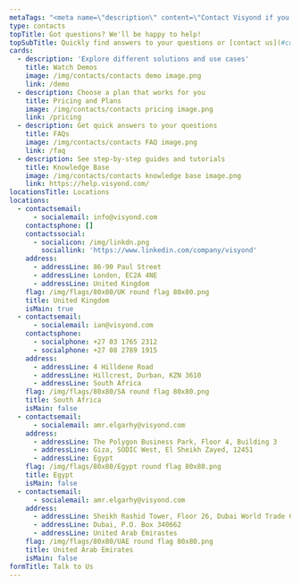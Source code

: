 ```yaml
---
metaTags: "<meta name=\"description\" content=\"Contact Visyond if you have any questions or inquiries about our product!\">\r\n\r\n<meta name=\"keywords\" content=\"Contact Visyond, Visyond email, Visyond phone, Visyond telephone, Visyond address, Visyond Mail, Visyond Linkedin\">"
type: contacts
topTitle: Got questions? We'll be happy to help!
topSubTitle: Quickly find answers to your questions or [contact us](#contactUs).
cards:
  - description: 'Explore different solutions and use cases'
    title: Watch Demos
    image: /img/contacts/contacts demo image.png
    link: /demo
  - description: Choose a plan that works for you
    title: Pricing and Plans
    image: /img/contacts/contacts pricing image.png
    link: /pricing
  - description: Get quick answers to your questions
    title: FAQs
    image: /img/contacts/contacts FAQ image.png
    link: /faq
  - description: See step-by-step guides and tutorials
    title: Knowledge Base
    image: /img/contacts/contacts knowledge base image.png
    link: https://help.visyond.com/
locationsTitle: Locations
locations:
  - contactsemail:
      - socialemail: info@visyond.com
    contactsphone: []
    contactssocial:
      - socialicon: /img/linkdn.png
        sociallink: 'https://www.linkedin.com/company/visyond' 
    address:
      - addressLine: 86-90 Paul Street
      - addressLine: London, EC2A 4NE
      - addressLine: United Kingdom
    flag: /img/flags/80x80/UK round flag 80x80.png
    title: United Kingdom
    isMain: true
  - contactsemail:
      - socialemail: ian@visyond.com
    contactsphone:
      - socialphone: +27 03 1765 2312
      - socialphone: +27 08 2789 1915
    address:
      - addressLine: 4 Hilldene Road 
      - addressLine: Hillcrest, Durban, KZN 3610
      - addressLine: South Africa
    flag: /img/flags/80x80/SA round flag 80x80.png
    title: South Africa
    isMain: false
  - contactsemail:
      - socialemail: amr.elgarhy@visyond.com
    address:
      - addressLine: The Polygon Business Park, Floor 4, Building 3
      - addressLine: Giza, SODIC West, El Sheikh Zayed, 12451
      - addressLine: Egypt
    flag: /img/flags/80x80/Egypt round flag 80x80.png
    title: Egypt
    isMain: false
  - contactsemail:
      - socialemail: amr.elgarhy@visyond.com
    address:
      - addressLine: Sheikh Rashid Tower, Floor 26, Dubai World Trade Centre
      - addressLine: Dubai, P.O. Box 340662
      - addressLine: United Arab Emirastes
    flag: /img/flags/80x80/UAE round flag 80x80.png
    title: United Arab Emirates
    isMain: false
formTitle: Talk to Us
---
```


